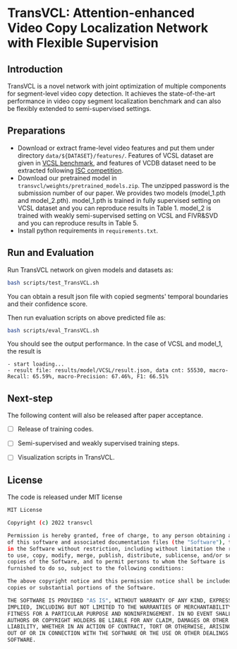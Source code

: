 # TransVCL: Attention-enhanced Video Copy Localization Network with Flexible Supervision

## Introduction
TransVCL is a novel network with joint optimization of multiple components for segment-level video copy detection. It achieves the state-of-the-art performance in video copy segment localization benchmark and can also be flexibly extended to semi-supervised settings.

## Preparations
* Download or extract frame-level video features and put them under directory `data/${DATASET}/features/`.
Features of VCSL dataset are given in [VCSL benchmark](https://github.com/alipay/VCSL), and features of VCDB dataset need 
to be extracted following [ISC competition](https://github.com/lyakaap/ISC21-Descriptor-Track-1st).
* Download our pretrained model in `transvcl/weights/pretrained_models.zip`. The unzipped password is the submission number 
of our paper. We provides two models (model_1.pth and model_2.pth). model_1.pth is trained in fully supervised setting on VCSL 
dataset and you can reproduce results in Table 1. model_2 is trained with weakly semi-supervised setting on 
VCSL and FIVR&SVD and you can reproduce results in Table 5.
* Install python requirements in `requirements.txt`.

## Run and Evaluation
Run TransVCL network on given models and datasets as:
```bash
bash scripts/test_TransVCL.sh
```
You can obtain a result json file with copied segments' temporal boundaries and their confidence score.

Then run evaluation scripts on above predicted file as:
```bash
bash scripts/eval_TransVCL.sh
```
You should see the output performance. In the case of VCSL and model_1, the result is
```
- start loading...
- result file: results/model/VCSL/result.json, data cnt: 55530, macro-Recall: 65.59%, macro-Precision: 67.46%, F1: 66.51%
```


## Next-step
The following content will also be released after paper acceptance.
- [ ] Release of training codes.
- [ ] Semi-supervised and weakly supervised training steps.
- [ ] Visualization scripts in TransVCL.


## License
The code is released under MIT license

```bash
MIT License

Copyright (c) 2022 transvcl

Permission is hereby granted, free of charge, to any person obtaining a copy
of this software and associated documentation files (the "Software"), to deal
in the Software without restriction, including without limitation the rights
to use, copy, modify, merge, publish, distribute, sublicense, and/or sell
copies of the Software, and to permit persons to whom the Software is
furnished to do so, subject to the following conditions:

The above copyright notice and this permission notice shall be included in all
copies or substantial portions of the Software.

THE SOFTWARE IS PROVIDED "AS IS", WITHOUT WARRANTY OF ANY KIND, EXPRESS OR
IMPLIED, INCLUDING BUT NOT LIMITED TO THE WARRANTIES OF MERCHANTABILITY,
FITNESS FOR A PARTICULAR PURPOSE AND NONINFRINGEMENT. IN NO EVENT SHALL THE
AUTHORS OR COPYRIGHT HOLDERS BE LIABLE FOR ANY CLAIM, DAMAGES OR OTHER
LIABILITY, WHETHER IN AN ACTION OF CONTRACT, TORT OR OTHERWISE, ARISING FROM,
OUT OF OR IN CONNECTION WITH THE SOFTWARE OR THE USE OR OTHER DEALINGS IN THE
SOFTWARE.
``` 
